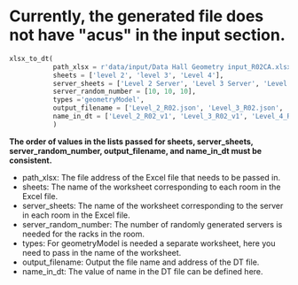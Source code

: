 # Currently, the generated file does not have "acus" in the input section.

``` python
xlsx_to_dt(  
           path_xlsx = r'data/input/Data Hall Geometry input_R02CA.xlsx',  
           sheets = ['level 2', 'level 3', 'Level 4'],  
           server_sheets = ['Level 2 Server', 'Level 3 Server', 'Level 4 Server'],  
           server_random_number = [10, 10, 10],  
           types ='geometryModel',  
           output_filename = ['Level_2_R02.json', 'Level_3_R02.json', 'Level_4_R02.json'],  
           name_in_dt = ['Level_2_R02_v1', 'Level_3_R02_v1', 'Level_4_R02_v1']  
           )
```

__The order of values in the lists passed for sheets, server_sheets, server_random_number, output_filename, and name_in_dt must be consistent.__
* path_xlsx: The file address of the Excel file that needs to be passed in.
* sheets:    The name of the worksheet corresponding to each room in the Excel file.
* server_sheets: The name of the worksheet corresponding to the server in each room in the Excel file.
* server_random_number: The number of randomly generated servers is needed for the racks in the room.
* types: For geometryModel is needed a separate worksheet, here you need to pass in the name of the worksheet.
* output_filename: Output the file name and address of the DT file.
* name_in_dt: The value of name in the DT file can be defined here.
